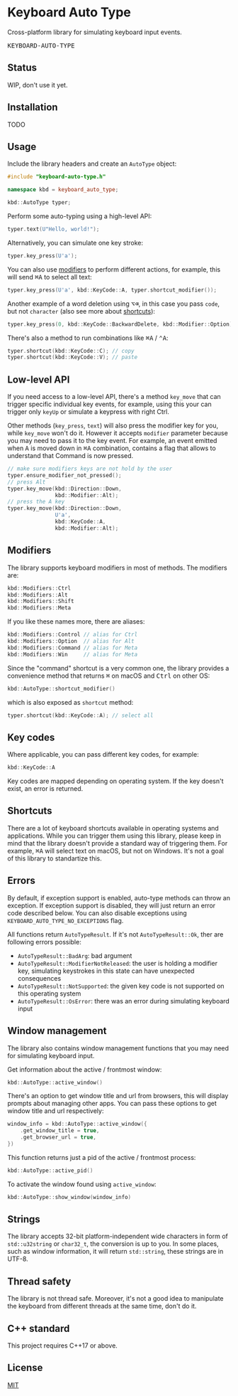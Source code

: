 # Keyboard Auto Type

Cross-platform library for simulating keyboard input events.

<kbd>K</kbd><kbd>E</kbd><kbd>Y</kbd><kbd>B</kbd><kbd>O</kbd><kbd>A</kbd><kbd>R</kbd><kbd>D</kbd><kbd>-</kbd><kbd>A</kbd><kbd>U</kbd><kbd>T</kbd><kbd>O</kbd><kbd>-</kbd><kbd>T</kbd><kbd>Y</kbd><kbd>P</kbd><kbd>E</kbd>

## Status

WIP, don't use it yet.

## Installation

TODO

## Usage

Include the library headers and create an `AutoType` object:
```cpp
#include "keyboard-auto-type.h"

namespace kbd = keyboard_auto_type;

kbd::AutoType typer;
```

Perform some auto-typing using a high-level API:
```cpp
typer.text(U"Hello, world!");
```

Alternatively, you can simulate one key stroke:
```cpp
typer.key_press(U'a');
```

You can also use [modifiers](Modifiers) to perform different actions, for example, this will send <kbd>⌘</kbd><kbd>A</kbd> to select all text:
```cpp
typer.key_press(U'a', kbd::KeyCode::A, typer.shortcut_modifier());
```

Another example of a word deletion using <kbd>⌥</kbd><kbd>⌫</kbd>, in this case you pass `code`, but not `character` (also see more about [shortcuts](#shortcuts)):
```cpp
typer.key_press(0, kbd::KeyCode::BackwardDelete, kbd::Modifier::Option);
```

There's also a method to run combinations like <kbd>⌘</kbd><kbd>A</kbd> / <kbd>⌃</kbd><kbd>A</kbd>:
```cpp
typer.shortcut(kbd::KeyCode::C); // copy
typer.shortcut(kbd::KeyCode::V); // paste
```

## Low-level API

If you need access to a low-level API, there's a method `key_move` that can trigger specific individual key events, for example, using this your can trigger only `keyUp` or simulate a keypress with right Ctrl.

Other methods (`key_press`, `text`) will also press the modifier key for you, while `key_move` won't do it. However it accepts `modifier` parameter because you may need to pass it to the key event. For example, an event emitted when <kbd>A</kbd> is moved down in <kbd>⌘</kbd><kbd>A</kbd> combination, contains a flag that allows to understand that Command is now pressed.

```cpp
// make sure modifiers keys are not hold by the user
typer.ensure_modifier_not_pressed();
// press Alt
typer.key_move(kbd::Direction::Down,
               kbd::Modifier::Alt);
// press the A key
typer.key_move(kbd::Direction::Down,
               U'a',
               kbd::KeyCode::A,
               kbd::Modifier::Alt);
```

## Modifiers

The library supports keyboard modifiers in most of methods. The modifiers are:
```cpp
kbd::Modifiers::Ctrl
kbd::Modifiers::Alt
kbd::Modifiers::Shift
kbd::Modifiers::Meta
```

If you like these names more, there are aliases:
```cpp
kbd::Modifiers::Control // alias for Ctrl
kbd::Modifiers::Option  // alias for Alt
kbd::Modifiers::Command // alias for Meta
kbd::Modifiers::Win     // alias for Meta
```

Since the "command" shortcut is a very common one, the library provides a convenience method that returns <kbd>⌘</kbd> on macOS and <kbd>Ctrl</kbd> on other OS:
```cpp
kbd::AutoType::shortcut_modifier()
```

which is also exposed as `shortcut` method:
```cpp
typer.shortcut(kbd::KeyCode::A); // select all
```

## Key codes

Where applicable, you can pass different key codes, for example:
```cpp
kbd::KeyCode::A
```

Key codes are mapped depending on operating system. If the key doesn't exist, an error is returned.

## Shortcuts

There are a lot of keyboard shortcuts available in operating systems and applications. While you can trigger them using this library, please keep in mind that the library doesn't provide a standard way of triggering them. For example, <kbd>⌘</kbd><kbd>A</kbd> will select text on macOS, but not on Windows. It's not a goal of this library to standartize this.

## Errors

By default, if exception support is enabled, auto-type methods can throw an exception. If exception support is disabled, they will just return an error code described below. You can also disable exceptions using `KEYBOARD_AUTO_TYPE_NO_EXCEPTIONS` flag.

All functions return `AutoTypeResult`. If it's not `AutoTypeResult::Ok`, ther are following errors possible:

- `AutoTypeResult::BadArg`: bad argument
- `AutoTypeResult::ModifierNotReleased`: the user is holding a modifier key, simulating keystrokes in this state can have unexpected consequences
- `AutoTypeResult::NotSupported`: the given key code is not supported on this operating system
- `AutoTypeResult::OsError`: there was an error during simulating keyboard input

## Window management

The library also contains window management functions that you may need for simulating keyboard input.

Get information about the active / frontmost window:

```cpp
kbd::AutoType::active_window()
```

There's an option to get window title and url from browsers, this will display prompts about managing other apps. You can pass these options to get window title and url respectively:
```cpp
window_info = kbd::AutoType::active_window({
    .get_window_title = true,
    .get_browser_url = true,
})
```

This function returns just a pid of the active / frontmost process:
```cpp
kbd::AutoType::active_pid()
```

To activate the window found using `active_window`:
```cpp
kbd::AutoType::show_window(window_info)
```

## Strings

The library accepts 32-bit platform-independent wide characters in form of `std::u32string` or `char32_t`, the conversion is up to you. In some places, such as window information, it will return `std::string`, these strings are in UTF-8.

## Thread safety

The library is not thread safe. Moreover, it's not a good idea to manipulate the keyboard from different threads at the same time, don't do it.

## C++ standard

This project requires C++17 or above.

## License

[MIT](LICENSE.md)
